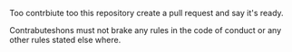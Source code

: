 Too contrbiute too this repository create a pull request and say it's ready.

Contrabuteshons must not brake any rules in the code of conduct or any other rules stated else where.
